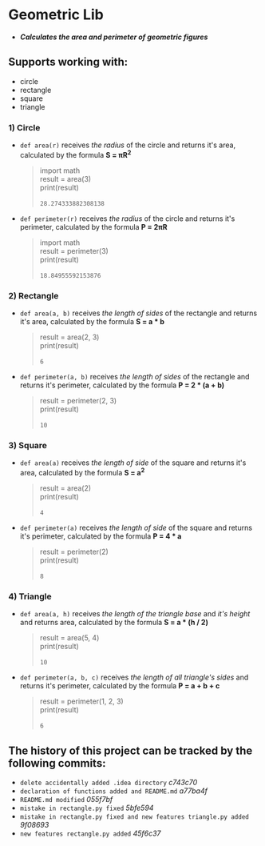 # Geometric Lib

- ***Calculates the area and perimeter of geometric figures***

## Supports working with:
- circle
- rectangle
- square
- triangle

### 1) Circle
- `def area(r)` receives *the radius* of the circle and returns it's area, calculated by the formula **S = πR<sup>2</sup>**
    > import math \
     result = area(3) \
     print(result) \
  > \
  `28.274333882308138`
- `def perimeter(r)` receives *the radius* of the circle and returns it's perimeter, calculated by the formula **P = 2πR**
    > import math \
     result = perimeter(3) \
     print(result) \
  > \
  `18.84955592153876`

### 2) Rectangle
- `def area(a, b)` receives *the length of sides* of the rectangle and returns it's area, calculated by the formula **S = a * b**
    > result = area(2, 3) \
     print(result) \
  > \
  `6`
- `def perimeter(a, b)` receives *the length of sides* of the rectangle and returns it's perimeter, calculated by the formula **P = 2 * (a + b)**
    > result = perimeter(2, 3) \
     print(result) \
  > \
  `10`

### 3) Square
- `def area(a)` receives *the length of side* of the square and returns it's area, calculated by the formula **S = a<sup>2</sup>**
    > result = area(2) \
     print(result) \
  > \
  `4`
- `def perimeter(a)` receives *the length of side* of the square and returns it's perimeter, calculated by the formula **P = 4 * a**
    > result = perimeter(2) \
     print(result) \
  > \
  `8`

### 4) Triangle
- `def area(a, h)` receives *the length of the triangle base* and *it's height* and returns area, calculated by the formula **S = a * (h / 2)**
    > result = area(5, 4) \
     print(result) \
  > \
  `10`
- `def perimeter(a, b, c)` receives *the length of all triangle's sides*  and returns it's perimeter, calculated by the formula **P = a + b + c**
    > result = perimeter(1, 2, 3) \
     print(result) \
  > \
  `6`


## The history of this project can be tracked by the following commits:
- `delete accidentally added .idea directory` *c743c70*
- `declaration of functions added and README.md` *a77ba4f*
- `README.md modified` *055f7bf*
- `mistake in rectangle.py fixed` *5bfe594*
- `mistake in rectangle.py fixed and new features triangle.py added` *9f08693*
- `new features rectangle.py added` *45f6c37*
